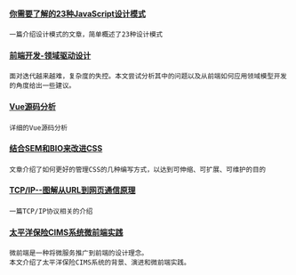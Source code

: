 
#### [你需要了解的23种JavaScript设计模式](https://mp.weixin.qq.com/s/Ov62U8kktVv7Jz0Ukhekkg)
    一篇介绍设计模式的文章，简单概述了23种设计模式

#### [前端开发-领域驱动设计](https://github.com/ProtoTeam/blog/blob/master/201806/2.md)
    面对迭代越来越难，复杂度的失控。本文尝试分析其中的问题以及从前端如何应用领域模型开发的角度给出一些建议。

#### [Vue源码分析](http://hcysun.me/vue-design/art/)
    详细的Vue源码分析

#### [结合SEM和BIO来改进CSS](https://www.w3cplus.com/css/combining-the-powers-of-sem-and-bio-for-improving-css.html)
    文章介绍了如何更好的管理CSS的几种编写方式，以达到可伸缩、可扩展、可维护的目的

#### [TCP/IP--图解从URL到网页通信原理](https://juejin.im/post/5b1265edf265da6e155d45a9)
    一篇TCP/IP协议相关的介绍

#### [太平洋保险CIMS系统微前端实践](https://mp.weixin.qq.com/s/HHr0ngSs6eBxZ-miYB3U3A)
    微前端是一种将微服务推广到前端的设计理念。
    本文介绍了太平洋保险CIMS系统的背景、演进和微前端实践。